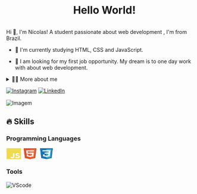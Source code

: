 <!--título-->
<div id="user-content-toc">
    <ul align="center">
      <summary><h1 style="display: inline-block">Hello World!</h1></summary>
  </div>
  
  <!-- Presentation -->
 <p>
   Hi 👋, I'm Nícolas! A student passionate about web development , I'm from Brazil.

  - 🌱  I'm currently studying HTML, CSS and JavaScript.

  - 🔭  I am looking for my first job opportunity. My dream is to one day work with about web development.
</p>
  
  <!-- Dropdown -->
 <details>
  <summary>👨‍💻 More about me</summary>

  - 💬 I am 16 years old and currently live in Brazil. I'm not fluent in English and I have experience in HTML, CSS and JavaScript, I live in Guarulho - SP, I have two brothers and my biggest dream is to be a great Programmer and I want to see my family happy.


  - ⚡I like reading, whether it's a good book, manga or comic book, as well as watching movies, anime and drawing, and I also like playing video games!
</details>
  
  <!-- Links -->
  
  [![Instagram](https://img.shields.io/badge/Instagram-E4405F?style=for-the-badge&logo=instagram&logoColor=white)](https://www.instagram.com/soares__2k08/)
  [![LinkedIn](https://img.shields.io/badge/LinkedIn-0077B5?style=for-the-badge&logo=linkedin&logoColor=white)](https://www.linkedin.com/in/nicolas-ribeiro-3a6301276/)
  
  

  
  <!-- GIF -->
  <p align="left">
    <img align="center" src="https://github.com/user-attachments/assets/8a3a8252-060c-4f9e-9005-312ab6029d86" alt="Imagem">
  </p>
  
  ## 🔥 Skills
  <div style="flex-basis: 48%;">
    <h3>Programming Languages</h3>
    <img align="center" alt="Js" height="30" width="40" src="https://raw.githubusercontent.com/devicons/devicon/master/icons/javascript/javascript-plain.svg">
    <img align="center" alt="HTML" height="30" width="40" src="https://raw.githubusercontent.com/devicons/devicon/master/icons/html5/html5-original.svg">
    <img align="center" alt="CSS" height="30" width="40" src="https://raw.githubusercontent.com/devicons/devicon/master/icons/css3/css3-original.svg">
  </div>
  
  <!-- Skills: Tools & Frameworks -->
  <div style="flex-basis: 48%;">
    <h3>Tools </h3>
    <img align="center" alt="VScode" height="30" width="40" src="https://cdn.jsdelivr.net/gh/devicons/devicon/icons/vscode/vscode-original.svg">
  </div>
